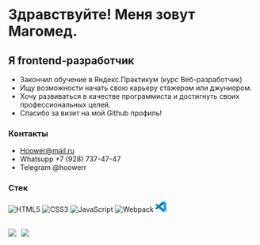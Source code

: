 # Здравствуйте! Меня зовут Магомед.

## Я frontend-разработчик

- Закончил обучение в Яндекс.Практикум (курс Веб-разработчик)
- Ищу возможности начать свою карьеру стажером или джуниором.
- Хочу развиваться в качестве программиста и достигнуть своих профессиональных целей. 
- Спасибо за визит на мой Github профиль!



### Контакты
- Hoower@mail.ru
- Whatsupp +7 (928) 737-47-47
- Telegram @hoowerr


### Стек
<p>

![HTML5](https://img.shields.io/badge/html5-%23E34F26.svg?style=for-the-badge&logo=html5&logoColor=white)
![CSS3](https://img.shields.io/badge/css3-%231572B6.svg?style=for-the-badge&logo=css3&logoColor=white)
![JavaScript](https://img.shields.io/badge/javascript-%23323330.svg?style=for-the-badge&logo=javascript&logoColor=%23F7DF1E)
![Webpack](https://img.shields.io/badge/webpack-%238DD6F9.svg?style=for-the-badge&logo=webpack&logoColor=black)
<img src="https://raw.githubusercontent.com/github/explore/80688e429a7d4ef2fca1e82350fe8e3517d3494d/topics/visual-studio-code/visual-studio-code.png" alt="VS Code" height="22">

  
</p>
<br />

<div>
<a href="https://github-readme-stats.vercel.app/api?username=hoowerr&hide=contribs&show_icons=true">
  <img  align="left" height="130" style="margin-right: 10px" src="https://github-readme-stats.vercel.app/api?username=hoowerr&hide=contribs&show_icons=true" />
</a>
<a href="https://github-readme-stats.vercel.app/api/top-langs/?username=hoowerr&layout=compact">
  <img align="left" height="130" src="https://github-readme-stats.vercel.app/api/top-langs/?username=hoowerr&layout=compact" />
</a>
</div>
